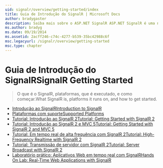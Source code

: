 ```yaml
---
uid: signalr/overview/getting-started/index
title: Guia de Introdução do SignalR | Microsoft Docs
author: bradygaster
description: Saiba mais sobre o ASP.NET SignalR ASP.NET SignalR é uma nova biblioteca para desenvolvedores do ASP.NET que facilita a funcionalidade de desenvolvimento da web em tempo real. Permite que o SignalR bi...
ms.author: bradyg
ms.date: 09/19/2014
ms.assetid: 2acff246-c74c-4277-b539-35bc42988c6f
msc.legacyurl: /signalr/overview/getting-started
msc.type: chapter
---
```

<a name="signalr-getting-started"></a><span data-ttu-id="20770-104">Guia de Introdução do SignalR</span><span class="sxs-lookup"><span data-stu-id="20770-104">SignalR Getting Started</span></span>
====================
> <span data-ttu-id="20770-105">O que é o SignalR, plataformas, que é executado, e como começar.</span><span class="sxs-lookup"><span data-stu-id="20770-105">What SignalR is, platforms it runs on, and how to get started.</span></span>


- [<span data-ttu-id="20770-106">Introdução ao SignalR</span><span class="sxs-lookup"><span data-stu-id="20770-106">Introduction to SignalR</span></span>](introduction-to-signalr.md)
- [<span data-ttu-id="20770-107">Plataformas com suporte</span><span class="sxs-lookup"><span data-stu-id="20770-107">Supported Platforms</span></span>](supported-platforms.md)
- [<span data-ttu-id="20770-108">Tutorial: Introdução ao SignalR 2</span><span class="sxs-lookup"><span data-stu-id="20770-108">Tutorial: Getting Started with SignalR 2</span></span>](tutorial-getting-started-with-signalr.md)
- [<span data-ttu-id="20770-109">Tutorial: Introdução ao SignalR 2 e MVC 5</span><span class="sxs-lookup"><span data-stu-id="20770-109">Tutorial: Getting Started with SignalR 2 and MVC 5</span></span>](tutorial-getting-started-with-signalr-and-mvc.md)
- [<span data-ttu-id="20770-110">Tutorial: Em tempo real de alta frequência com SignalR 2</span><span class="sxs-lookup"><span data-stu-id="20770-110">Tutorial: High-Frequency Realtime with SignalR 2</span></span>](tutorial-high-frequency-realtime-with-signalr.md)
- [<span data-ttu-id="20770-111">Tutorial: Transmissão de servidor com SignalR 2</span><span class="sxs-lookup"><span data-stu-id="20770-111">Tutorial: Server Broadcast with SignalR 2</span></span>](tutorial-server-broadcast-with-signalr.md)
- [<span data-ttu-id="20770-112">Laboratório prático: Aplicativos Web em tempo real com SignalR</span><span class="sxs-lookup"><span data-stu-id="20770-112">Hands On Lab: Real-Time Web Applications with SignalR</span></span>](real-time-web-applications-with-signalr.md)
